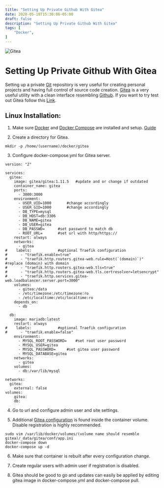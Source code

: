 ```yaml
---
title: "Setting Up Private Github With Gitea"
date: 2020-05-18T15:30:06-05:00
draft: false
description: "Setting Up Private Github With Gitea"
tags: [
	"Docker",
]
---
```

![Gitea](/images/gitea.png)

# Setting Up Private Github With Gitea

Setting up a private [Git](https://git-scm.com/) repository is very useful for creating personal projects and having full control of source code creation. [Gitea](https://gitea.io/) is a very useful utility with a clean interface resembling [Github](https://github.com/). If you want to try test out Gitea follow this [Link](https://try.gitea.io/).


## Linux Installation:

1. Make sure [Docker](https://www.docker.com/) and [Docker Compose](https://docs.docker.com/compose/) are installed and setup. [Guide](/posts/setting_up_docker/)

2. Create a directory for Gitea.

``mkdir -p /home/(username)/docker/gitea``

3. Configure docker-compose.yml for Gitea server.

```
version: "2"

services:
  gitea:
    image: gitea/gitea:1.11.5	#update and or change if outdated
    container_name: gitea
    ports:
      - 3000:3000
    environment:
      - USER_UID=1000		#change accordingly
      - USER_GID=1000		#change accordingly
      - DB_TYPE=mysql
      - DB_HOST=db:3306
      - DB_NAME=gitea		
      - DB_USER=gitea
      - DB_PASSWD=		#set password to match db 
      - ROOT_URL=		#set url with http/https://
    restart: always
    networks:
      - gitea
#    labels:			#optional Traefik configuration
#      - "traefik.enable=true"
#      - "traefik.http.routers.gitea-web.rule=Host(`(domain)`)"	#replace (domain) with domain
#      - "traefik.http.routers.gitea-web.tls=true"
#      - "traefik.http.routers.gitea-web.tls.certresolver=letsencrypt"
#      - "traefik.http.services.gitea-web.loadbalancer.server.port=3000" 
    volumes:
      - gitea:/data
      - /etc/timezone:/etc/timezone:ro
      - /etc/localtime:/etc/localtime:ro
    depends_on:
      - db

  db:
    image: mariadb:latest
    restart: always
#    labels:			#optional Traefik configuration
#      - "traefik.enable=false"
    environment:
      - MYSQL_ROOT_PASSWORD=	#set root user password
      - MYSQL_USER=gitea
      - MYSQL_PASSWORD=		#set gitea user password
      - MYSQL_DATABASE=gitea
    networks:
      - gitea
    volumes:
      - db:/var/lib/mysql

networks:
  gitea:
    external: false
volumes:
    gitea:
    db:
```

4. Go to url and configure admin user and site settings.



5. Additional [Gitea configuration](https://docs.gitea.io/en-us/config-cheat-sheet/) is found inside the container volume. Disable registration is highly recommended.

```
sudo vim /var/lib/docker/volumes/(volume name should resemble gitea)/_data/gitea/conf/app.ini
docker-compose down
docker-compose up -d
```

6. Make sure that container is rebuilt after every configuration change.

7. Create regular users with admin user if registration is disabled.

8. Gitea should be good to go and updates can easily be applied by editing gitea image in docker-compose.yml and docker-compose pull. 
